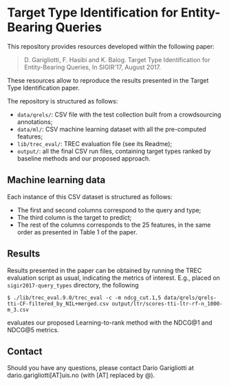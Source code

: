 # Target Type Identification for Entity-Bearing Queries

This repository provides resources developed within the following paper:

> D. Garigliotti, F. Hasibi and K. Balog. Target Type Identification for Entity-Bearing Queries, In SIGIR'17, August 2017.

These resources allow to reproduce the results presented in the Target Type Identification paper.

The repository is structured as follows:

- `data/qrels/`: CSV file with the test collection built from a crowdsourcing annotations; 
- `data/ml/`: CSV machine learning dataset with all the pre-computed features; 
- `lib/trec_eval/`: TREC evaluation file (see its Readme);
- `output/`:  all the final CSV run files, containing target types ranked by baseline methods and our proposed approach.


## Machine learning data

Each instance of this CSV dataset is structured as follows:

- The first and second columns correspond to the query and type;
- The third column is the target to predict;
- The rest of the columns corresponds to the 25 features, in the same order as presented in Table 1 of the paper.


## Results

Results presented in the paper can be obtained by running the TREC evaluation script as usual, indicating the metrics of interest.
E.g., placed on `sigir2017-query_types` directory, the following
```
$ ./lib/trec_eval.9.0/trec_eval -c -m ndcg_cut.1,5 data/qrels/qrels-tti-CF-filtered_by_NIL+merged.csv output/ltr/scores-tti-ltr-rf-n_1000-m_3.csv
```
evaluates our proposed Learning-to-rank method with the NDCG@1 and NDCG@5 metrics.


## Contact
Should you have any questions, please contact Darío Garigliotti at dario.garigliotti[AT]uis.no (with [AT] replaced by @).
